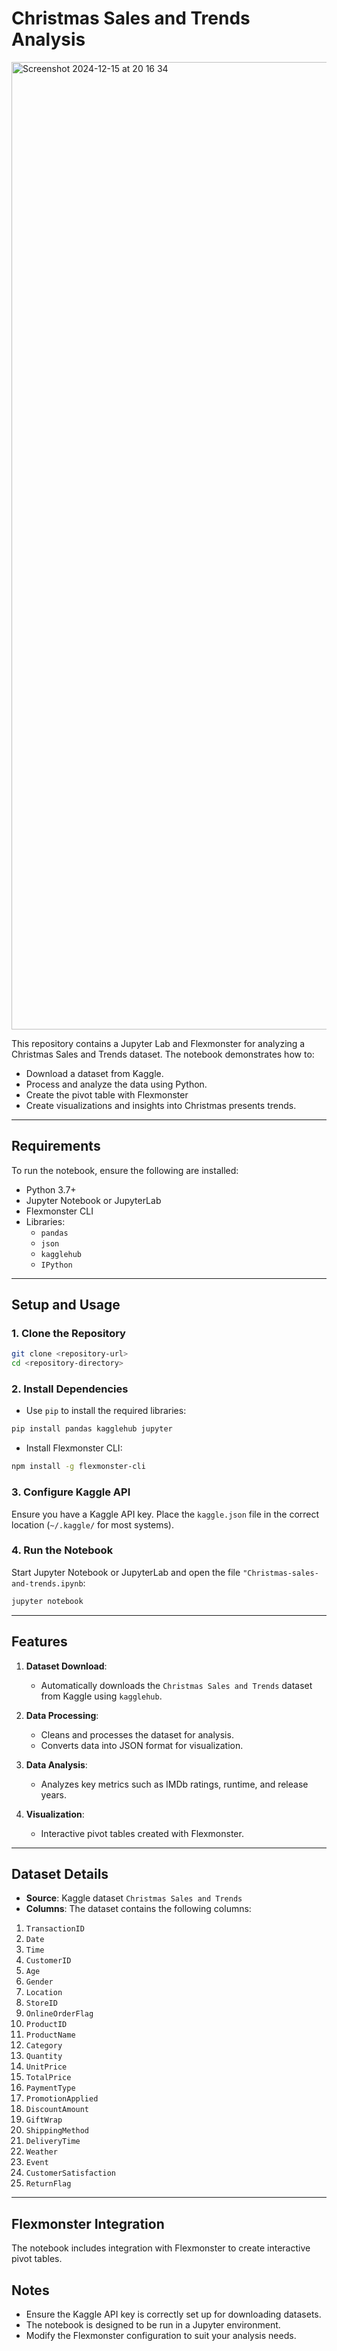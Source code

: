 # Christmas Sales and Trends Analysis
<img width="1548" alt="Screenshot 2024-12-15 at 20 16 34" src="https://github.com/user-attachments/assets/1f4dc19c-73c4-42d0-8816-79fbe7579d5a" />

This repository contains a Jupyter Lab and Flexmonster for analyzing a Christmas Sales and Trends dataset. The notebook demonstrates how to:

- Download a dataset from Kaggle.
- Process and analyze the data using Python.
- Create the pivot table with Flexmonster
- Create visualizations and insights into Christmas presents trends.

---

## Requirements

To run the notebook, ensure the following are installed:

- Python 3.7+
- Jupyter Notebook or JupyterLab
- Flexmonster CLI
- Libraries:
  - `pandas`
  - `json`
  - `kagglehub`
  - `IPython`

---

## Setup and Usage

### 1. Clone the Repository

```bash
git clone <repository-url>
cd <repository-directory>
```

### 2. Install Dependencies

- Use `pip` to install the required libraries:

```bash
pip install pandas kagglehub jupyter
```

- Install Flexmonster CLI:
```bash
npm install -g flexmonster-cli
```
### 3. Configure Kaggle API

Ensure you have a Kaggle API key. Place the `kaggle.json` file in the correct location (`~/.kaggle/` for most systems).

### 4. Run the Notebook

Start Jupyter Notebook or JupyterLab and open the file `"Christmas-sales-and-trends.ipynb`:

```bash
jupyter notebook
```
---

## Features

1. **Dataset Download**:
   - Automatically downloads the `Christmas Sales and Trends` dataset from Kaggle using `kagglehub`.

2. **Data Processing**:
   - Cleans and processes the dataset for analysis.
   - Converts data into JSON format for visualization.

3. **Data Analysis**:
   - Analyzes key metrics such as IMDb ratings, runtime, and release years.

4. **Visualization**:
   - Interactive pivot tables created with Flexmonster.

---

## Dataset Details

- **Source**: Kaggle dataset `Christmas Sales and Trends`
- **Columns**:
The dataset contains the following columns:

1. `TransactionID`
2. `Date`
3. `Time`
4. `CustomerID`
5. `Age`
6. `Gender`
7. `Location`
8. `StoreID`
9. `OnlineOrderFlag`
10. `ProductID`
11. `ProductName`
12. `Category`
13. `Quantity`
14. `UnitPrice`
15. `TotalPrice`
16. `PaymentType`
17. `PromotionApplied`
18. `DiscountAmount`
19. `GiftWrap`
20. `ShippingMethod`
21. `DeliveryTime`
22. `Weather`
23. `Event`
24. `CustomerSatisfaction`
25. `ReturnFlag`

---

## Flexmonster Integration

The notebook includes integration with Flexmonster to create interactive pivot tables.

## Notes

- Ensure the Kaggle API key is correctly set up for downloading datasets.
- The notebook is designed to be run in a Jupyter environment.
- Modify the Flexmonster configuration to suit your analysis needs.




